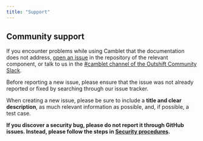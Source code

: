 ```yaml
---
title: "Support"
---
```


## Community support

If you encounter problems while using Camblet that the documentation does not address, [open an issue](https://github.com/cisco-open/camblet/) in the repository of the relevant component, or talk to us in the [#camblet channel of the Outshift Community Slack](https://outshift.com/slack).

Before reporting a new issue, please ensure that the issue was not already reported or fixed by searching through our issue tracker.

When creating a new issue, please be sure to include a **title and clear description**, as much relevant information as
possible, and, if possible, a test case.

**If you discover a security bug, please do not report it through GitHub issues. Instead, please follow the steps in [Security procedures](/docs/security).**
